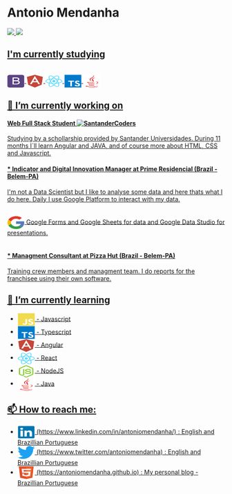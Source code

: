 # Antonio Mendanha 
<!-- caixas com o status do Github-->
<div>
  <a href="https://github.com/AntonioMendanha" >
  <img height="180em" src="https://github-readme-stats.vercel.app/api?username=AntonioMendanha&show_icons=true&theme=tokyonight&include_all_commits=true&count_private=true" />
  <img height="180em" src="https://github-readme-stats.vercel.app/api/top-langs/?username=AntonioMendanha&layout=compact&langs_count=16&theme=tokyonight" />
</div>

<div>
<!-- Linguaguens-->   <h2> I'm currently studying </h2>
 <div style="display: inline_block"><br> 
    <img align="center" height="30" width="40" alt="Antonio-BootStrap" src="https://github.com/devicons/devicon/blob/master/icons/bootstrap/bootstrap-plain.svg">
    <img align="center" height="30" width="40" alt="Antonio-AngularJS" src="https://github.com/devicons/devicon/blob/master/icons/angularjs/angularjs-plain.svg">
    <img align="center" height="30" width="40" alt="Antonio-React" src="https://raw.githubusercontent.com/devicons/devicon/master/icons/react/react-original.svg">
    <img align="center" height="30" width="40" alt="Antonio-Ts" src="https://raw.githubusercontent.com/devicons/devicon/master/icons/typescript/typescript-plain.svg">
    <img align="center" height="30" width="40" alt="Antonio-Java" src="https://raw.githubusercontent.com/devicons/devicon/master/icons/java/java-plain.svg">
 </div>

 <div>
    <h2> 🔭 I’m currently working on </h2>
   <h4> Web Full Stack Student     <img height="50" alt="SantanderCoders" src="https://letscode.com.br/images/Processes/SantanderCoders.svg"></h4>
    <p> Studying by a schollarship provided by Santander Universidades. During 11 months I´ll learn Angular and JAVA, and of course more about HTML, CSS and Javascript.
    <h4>* Indicator and Digital Innovation Manager at Prime Residencial (Brazil - Belem-PA) </h4>
    <p> I'm not a Data Scientist but I like to analyse some data and here thats what I do here. Daily I use Google Platform to interact with my data.</p>
    <div style="display: inline_block"><br> 
      <img align="center" height="30" width="40" alt="Antonio-google" src="https://raw.githubusercontent.com/devicons/devicon/master/icons/google/google-original.svg">
      <span>Google Forms and Google Sheets for data and Google Data Studio for presentations. </span>
    </div><br>
 </div>
 
 <div>
   <h4>* Managment Consultant at Pizza Hut (Brazil - Belem-PA)</h4>
   <p>Training crew members and managment team. I do reports for the franchisee using their own software. </p>
 
   <h2> 🌱 I’m currently learning </h2>
   <ul>
     <li>
       <img align="center" height="30" width="40" alt="Antonio-JS" src="https://raw.githubusercontent.com/devicons/devicon/master/icons/javascript/javascript-plain.svg">
        - Javascript
     </li>
     <li>
       <img align="center" height="30" width="40" alt="Antonio-Ts" src="https://raw.githubusercontent.com/devicons/devicon/master/icons/typescript/typescript-plain.svg">
        - Typescript
     </li>
     <li>
       <img align="center" height="30" width="40" alt="Antonio-AngularJS" src="https://github.com/devicons/devicon/blob/master/icons/angularjs/angularjs-plain.svg">
        - Angular
     </li>
     <li>
       <img align="center" height="30" width="40" alt="Antonio-React" src="https://raw.githubusercontent.com/devicons/devicon/master/icons/react/react-original.svg">
        - React
     </li>
     <li>
       <img align="center" height="30" width="40" alt="Antonio-NodeJs" src="https://raw.githubusercontent.com/devicons/devicon/master/icons/nodejs/nodejs-plain.svg">
        - NodeJS</li>
     <li>
       <img align="center" height="30" width="40" alt="Antonio-Java" src="https://raw.githubusercontent.com/devicons/devicon/master/icons/java/java-plain.svg">
        - Java
     </li>
   </ul>
 </div>
 
 <div>
   <h2>📫 How to reach me: </h2>
   <ul>
     <li> <img align="center" height="30" width="40" alt="Antonio-Linkedin" src="https://raw.githubusercontent.com/devicons/devicon/master/icons/linkedin/linkedin-original.svg">
        (https://www.linkedin.com/in/antoniomendanha/) : English and Brazillian Portuguese
     </li>
     <li> <img align="center" height="30" width="40" alt="Antonio-twitter" src="https://raw.githubusercontent.com/devicons/devicon/master/icons/twitter/twitter-original.svg">
        (https://www.twitter.com/antoniomendanha) : English and Brazillian Portuguese
     </li>
     <li> <img align="center" height="30" width="40" alt="Antonio-HTML" src="https://raw.githubusercontent.com/devicons/devicon/master/icons/html5/html5-original.svg">
        (https://antoniomendanha.github.io) : My personal blog - Brazillian Portuguese
     </li>
   </ul>
 </div>
</div>
